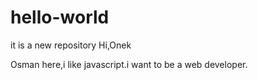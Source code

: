 # hello-world
it is a new repository
Hi,Onek

Osman here,i like javascript.i want to be a web developer.
